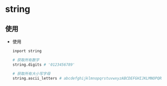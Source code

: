 # string

## 使用

+ 使用

  ```py
  inport string

  # 获取所有数字
  string.digits # '0123456789'

  # 获取所有大小写字母
  string.ascii_letters # abcdefghijklmnopqrstuvwxyzABCDEFGHIJKLMNOPQRSTUVWXYZ
  ```

